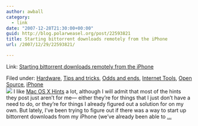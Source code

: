 ```yaml
---
author: awball
category:
  - link
date: "2007-12-28T21:30:00+00:00"
guid: http://blog.polarweasel.org/post/22593821
title: Starting bittorrent downloads remotely from the iPhone
url: /2007/12/29/22593821/

---
```

Link: [Starting bittorrent downloads remotely from the iPhone](http://www.tuaw.com/2007/12/28/starting-bittorrent-downloads-remotely-from-the-iphone/)

Filed under: [Hardware](http://www.tuaw.com/category/hardware/), [Tips and tricks](http://www.tuaw.com/category/tips-and-tricks/), [Odds and ends](http://www.tuaw.com/category/odds-and-ends/), [Internet Tools](http://www.tuaw.com/category/internet-tools/), [Open Source](http://www.tuaw.com/category/open-source/), [iPhone](http://www.tuaw.com/category/iphone/)  
[![](http://www.blogsmithmedia.com/www.tuaw.com/media/2007/12/06-21-2006.jpg)](http://www.myextralife.com/) I like [Mac OS X Hints](http://www.macosxhints.com/) a lot, although I will admit that most of the hints they post just aren’t for me— either they’re for things that I just don’t have a need to do, or they’re for things I already figured out a solution for on my own. But lately, I’ve been trying to figure out if there was a way to start up bittorrent downloads from my iPhone (we’ve already been able to […](http://www.tuaw.com/2007/07/25/running-a-bittorrent-client-from-the-iphone/)
